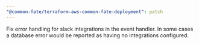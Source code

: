 ```yaml
---
"@common-fate/terraform-aws-common-fate-deployment": patch
---
```


Fix error handling for slack integrations in the event handler. In some cases a database error would be reported as having no integrations configured.
